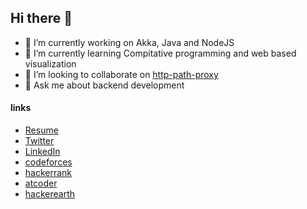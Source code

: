 ## Hi there 👋

<!--
Here are some ideas to get you started:
-->

- 🔭 I’m currently working on Akka, Java and NodeJS
- 🌱 I’m currently learning Compitative programming and web based visualization
- 👯 I’m looking to collaborate on [http-path-proxy](https://github.com/shikya/http-path-proxy)
- 💬 Ask me about backend development

#### links
- [Resume](http://shikya.github.io/)
- [Twitter](https://twitter.com/shrikantsonone)
- [LinkedIn](https://www.linkedin.com/in/shrikant-sonone/)
- [codeforces](https://codeforces.com/profile/shikya)
- [hackerrank](https://www.hackerrank.com/shikya)
- [atcoder](https://atcoder.jp/users/shikya)
- [hackerearth](https://www.hackerearth.com/@shrikant15)
